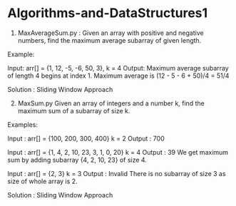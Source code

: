 # Algorithms-and-DataStructures1

1. MaxAverageSum.py :
Given an array with positive and negative numbers, find the maximum average subarray of given length.

Example: 

Input:  arr[] = {1, 12, -5, -6, 50, 3}, k = 4
Output: Maximum average subarray of length 4 begins
        at index 1.
Maximum average is (12 - 5 - 6 + 50)/4 = 51/4

Solution : Sliding Window Approach

2. MaxSum.py
Given an array of integers and a number k, find the maximum sum of a subarray of size k. 

Examples: 

Input  : arr[] = {100, 200, 300, 400}
         k = 2
Output : 700

Input  : arr[] = {1, 4, 2, 10, 23, 3, 1, 0, 20}
         k = 4 
Output : 39
We get maximum sum by adding subarray {4, 2, 10, 23}
of size 4.

Input  : arr[] = {2, 3}
         k = 3
Output : Invalid
There is no subarray of size 3 as size of whole
array is 2. 

Solution : Sliding Window Approach
